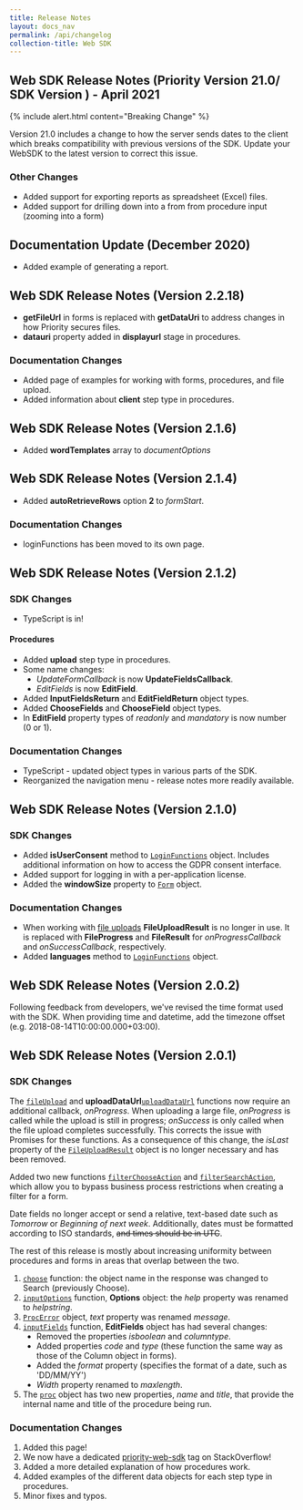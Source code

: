```yaml
---
title: Release Notes
layout: docs_nav
permalink: /api/changelog
collection-title: Web SDK
---
```

<style type="text/css">
    
    ul {
        list-style-type: disc;
    }
</style>
## Web SDK Release Notes (Priority Version 21.0/ SDK Version ) - April 2021

{% include alert.html content="Breaking Change" %}

Version 21.0 includes a change to how the server sends dates to the client which breaks compatibility with previous versions of the SDK. Update your WebSDK to the latest version to correct this issue.

### Other Changes

* Added support for exporting reports as spreadsheet (Excel) files.
* Added support for drilling down into a from from procedure input (zooming into a form)

## Documentation Update (December 2020)

* Added example of generating a report.

## Web SDK Release Notes (Version 2.2.18)

* **getFileUrl** in forms is replaced with **getDataUri** to address changes in how Priority secures files.
* **datauri** property added in **displayurl** stage in procedures. 

### Documentation Changes
* Added page of examples for working with forms, procedures, and file upload.
* Added information about **client** step type in procedures.

## Web SDK Release Notes (Version 2.1.6)

* Added **wordTemplates** array to *documentOptions*

## Web SDK Release Notes (Version 2.1.4)

* Added **autoRetrieveRows** option **2** to *formStart*.

### Documentation Changes
* loginFunctions has been moved to its own page.

## Web SDK Release Notes (Version 2.1.2)

### SDK Changes

* TypeScript is in! 

#### Procedures
* Added **upload** step type in procedures.
* Some name changes:
    - *UpdateFormCallback* is now **UpdateFieldsCallback**.
    - *EditFields* is now **EditField**.
* Added **InputFieldsReturn** and **EditFieldReturn** object types.
* Added **ChooseFields** and **ChooseField** object types.
* In **EditField** property types of *readonly* and *mandatory* is now number (0 or 1).

### Documentation Changes

* TypeScript - updated object types in various parts of the SDK.
* Reorganized the navigation menu - release notes more readily available.

## Web SDK Release Notes (Version 2.1.0)

### SDK Changes

* Added **isUserConsent** method to [`LoginFunctions`](../api/global/#LoginFunctions) object. Includes additional information on how to access the GDPR consent interface.
* Added support for logging in with a per-application license.
* Added the **windowSize** property to [`Form`](../api/form) object.

### Documentation Changes

* When working with [file uploads](../api/form/#uploadFile) **FileUploadResult** is no longer in use. It is replaced with **FileProgress** and **FileResult** for *onProgressCallback* and *onSuccessCallback*, respectively.
* Added **languages** method to [`LoginFunctions`](../api/global/#LoginFunctions) object.

## Web SDK Release Notes (Version 2.0.2)

Following feedback from developers, we've revised the time format used with the SDK. When providing time and datetime, add the timezone offset (e.g. 2018-08-14T10:00:00.000+03:00).

## Web SDK Release Notes (Version 2.0.1)

### SDK Changes

The [`fileUpload`](../api/form/#uploadFile)  and **uploadDataUrl**[`uploadDataUrl`](../api/form/#uploadDataUrl) functions now require an additional callback, *onProgress*. When uploading a large file, *onProgress* is called while the upload is still in progress; *onSuccess* is only called when the file upload completes successfully. This corrects the issue with Promises for these functions. 
As a consequence of this change, the *isLast* property of the [`FileUploadResult`](../api/form/#FileUploadResult) object is no longer necessary and has been removed.

Added two new functions [`filterChooseAction`](../api/form/#choose) and [`filterSearchAction`](../api/form/#SearchAction), which allow you to bypass business process restrictions when creating a filter for a form. 

Date fields  no longer accept or send a relative, text-based date such as *Tomorrow* or *Beginning of next week*. Additionally, dates must be formatted according to ISO standards, ~~and times should be in UTC~~.

The rest of this release is mostly about increasing uniformity between procedures and forms in areas that overlap between the two.
1. [`choose`](../api/procedure/#choose) function: the object name in the response was changed to Search (previously Choose).
2. [`inputOptions`](../api/procedure/#inputOptions) function, **Options** object: the *help* property was renamed to *helpstring*.
4. [`ProcError`](../api/procedure/#cancel) object, *text* property was renamed *message*.
5. [`inputFields`](../api/procedure/#inputOptions) function, **EditFields** object has had several changes:
    - Removed the properties *isboolean* and *columntype*.
    - Added properties *code* and *type* (these function the same way as those of the Column object in forms).
    - Added the *format* property (specifies the format of a date, such as 'DD/MM/YY')
    - *Width* property renamed to *maxlength*.
6.  The [`proc`](../api/procedure) object has two new properties, *name* and *title*, that provide the internal name and title of the procedure being run.

### Documentation Changes

1. Added this page!
2. We now have a dedicated [priority-web-sdk](https://stackoverflow.com/questions/tagged/priority-web-sdk) tag on StackOverflow!
1. Added a more detailed explanation of how procedures work.
2. Added examples of the different data objects for each step type in procedures.
3. Minor fixes and typos.